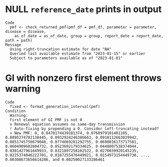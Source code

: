 # NULL `reference_date` prints in output

    Code
      pmf <- check_returned_pmf(pmf_df = pmf_df, parameter = parameter, disease = disease,
        as_of_date = as_of_date, group = group, report_date = report_date, path = path)
    Message
      Using right-truncation estimate for date "NA"
      Queried last available estimate from "2023-01-15" or earlier
      Subject to parameters available as of "2023-01-01"

# GI with nonzero first element throws warning

    Code
      fixed <- format_generation_interval(pmf)
    Condition
      Warning:
      First element of GI PMF is not 0
      x Renewal equation assumes no same-day transmission
      ! Auto-fixing by prepending a 0. Consider left-truncating instead?
      > New PMF: 0, 0.0478174439101374, 0.0760979101401105, 0.0895274782138445, 0.0932924246386663, 0.0910112663029942, 0.0851745750679048, 0.0774669281292755, 0.0690016173717581, 0.0604909602604732, 0.0523692179334625, 0.0448807538374044, 0.0381427961649933, 0.0321897258102522, 0.0270039920145235, 0.0225374046222701, 0.0187255476449921, 0.0154973154449738, ..., 0.00308673656614286, and 0.00250027133286461

